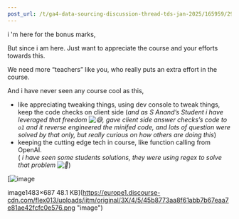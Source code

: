 ```yaml
---
post_url: /t/ga4-data-sourcing-discussion-thread-tds-jan-2025/165959/290
---
```

i 'm here for the bonus marks,

But since i am here. Just want to appreciate the course and your efforts towards this.

We need more “teachers” like you, who really puts an extra effort in the course.

And i have never seen any course cool as this,

* like appreciating tweaking things, using dev console to tweak things, keep the code checks on client side (*and as S Anand’s Student i have leveraged that freedom ![:sweat_smile:](https://emoji.discourse-cdn.com/google/sweat_smile.png?v=12 ":sweat_smile:"), gave client side answer checks’s code to `o1` and it reverse engineered the minifed code, and lots of question were solved by that only, but really curious on how others are doing this*)
* keeping the cutting edge tech in course, like function calling from OpenAI.  
  ( *i have seen some students solutions, they were using regex to solve that problem ![:smiling_face_with_tear:](https://emoji.discourse-cdn.com/google/smiling_face_with_tear.png?v=12 ":smiling_face_with_tear:")*)

[![image](https://europe1.discourse-cdn.com/flex013/uploads/iitm/optimized/3X/4/5/45b8773aa8f61abb7b67eaa7e81ae42fcfc0e576_2_690x319.png)

image1483×687 48.1 KB](https://europe1.discourse-cdn.com/flex013/uploads/iitm/original/3X/4/5/45b8773aa8f61abb7b67eaa7e81ae42fcfc0e576.png "image")